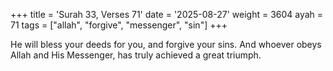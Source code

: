 +++
title = 'Surah 33, Verses 71'
date = '2025-08-27'
weight = 3604
ayah = 71
tags = ["allah", "forgive", "messenger", "sin"]
+++

He will bless your deeds for you, and forgive your sins. And whoever obeys Allah and His Messenger, has truly achieved a great triumph.